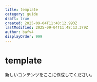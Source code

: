 ```yaml
---
title: template
category: guide
draft: true
created: 2025-09-04T11:48:12.993Z
lastModified: 2025-09-04T11:48:13.379Z
author: bafv4
displayOrder: 999
---
```


# template

新しいコンテンツをここに作成してください。